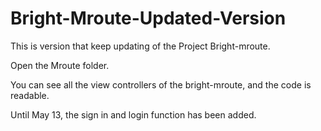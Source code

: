 # Bright-Mroute-Updated-Version

This is version that keep updating of the Project Bright-mroute.

Open the Mroute folder.

You can see all the view controllers of the bright-mroute, and the code is readable. 

Until May 13, the sign in and login function has been added. 
